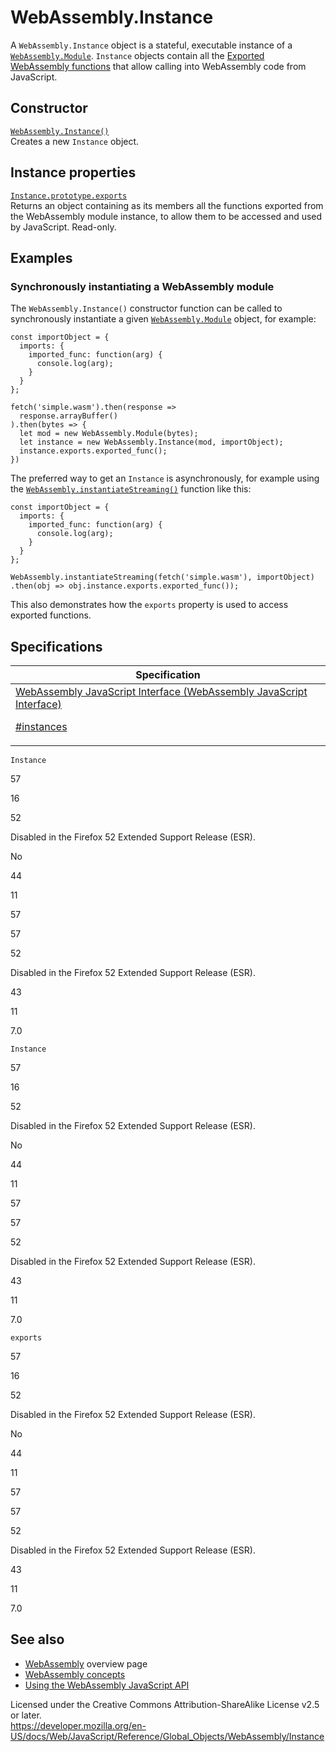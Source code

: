 # WebAssembly.Instance

A `WebAssembly.Instance` object is a stateful, executable instance of a [`WebAssembly.Module`](module). `Instance` objects contain all the [Exported WebAssembly functions](https://developer.mozilla.org/en-US/docs/WebAssembly/Exported_functions) that allow calling into WebAssembly code from JavaScript.

## Constructor

[`WebAssembly.Instance()`](instance/instance)  
Creates a new `Instance` object.

## Instance properties

[`Instance.prototype.exports`](instance/exports)  
Returns an object containing as its members all the functions exported from the WebAssembly module instance, to allow them to be accessed and used by JavaScript. Read-only.

## Examples

### Synchronously instantiating a WebAssembly module

The `WebAssembly.Instance()` constructor function can be called to synchronously instantiate a given [`WebAssembly.Module`](module) object, for example:

    const importObject = {
      imports: {
        imported_func: function(arg) {
          console.log(arg);
        }
      }
    };

    fetch('simple.wasm').then(response =>
      response.arrayBuffer()
    ).then(bytes => {
      let mod = new WebAssembly.Module(bytes);
      let instance = new WebAssembly.Instance(mod, importObject);
      instance.exports.exported_func();
    })

The preferred way to get an `Instance` is asynchronously, for example using the [`WebAssembly.instantiateStreaming()`](instantiatestreaming) function like this:

    const importObject = {
      imports: {
        imported_func: function(arg) {
          console.log(arg);
        }
      }
    };

    WebAssembly.instantiateStreaming(fetch('simple.wasm'), importObject)
    .then(obj => obj.instance.exports.exported_func());

This also demonstrates how the `exports` property is used to access exported functions.

## Specifications

<table><thead><tr class="header"><th>Specification</th></tr></thead><tbody><tr class="odd"><td><a href="https://webassembly.github.io/spec/js-api/#instances">WebAssembly JavaScript Interface (WebAssembly JavaScript Interface) 
<br/>

<span class="small">#instances</span></a></td></tr></tbody></table>

`Instance`

57

16

52

Disabled in the Firefox 52 Extended Support Release (ESR).

No

44

11

57

57

52

Disabled in the Firefox 52 Extended Support Release (ESR).

43

11

7.0

`Instance`

57

16

52

Disabled in the Firefox 52 Extended Support Release (ESR).

No

44

11

57

57

52

Disabled in the Firefox 52 Extended Support Release (ESR).

43

11

7.0

`exports`

57

16

52

Disabled in the Firefox 52 Extended Support Release (ESR).

No

44

11

57

57

52

Disabled in the Firefox 52 Extended Support Release (ESR).

43

11

7.0

## See also

-   [WebAssembly](https://developer.mozilla.org/en-US/docs/WebAssembly) overview page
-   [WebAssembly concepts](https://developer.mozilla.org/en-US/docs/WebAssembly/Concepts)
-   [Using the WebAssembly JavaScript API](https://developer.mozilla.org/en-US/docs/WebAssembly/Using_the_JavaScript_API)

 
Licensed under the Creative Commons Attribution-ShareAlike License v2.5 or later.  
<a href="https://developer.mozilla.org/en-US/docs/Web/JavaScript/Reference/Global_Objects/WebAssembly/Instance" class="_attribution-link">https://developer.mozilla.org/en-US/docs/Web/JavaScript/Reference/Global_Objects/WebAssembly/Instance</a>
